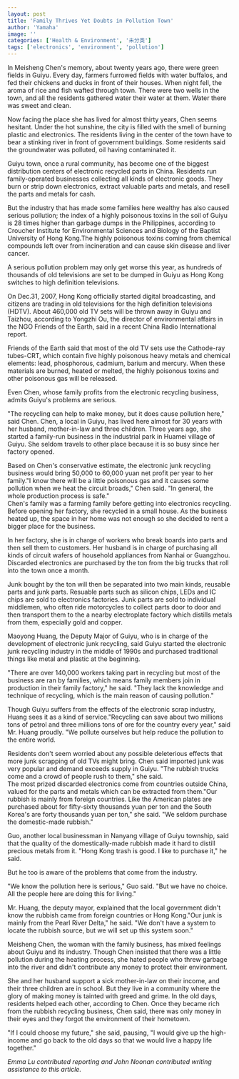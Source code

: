 ```yaml
---
layout: post
title: 'Family Thrives Yet Doubts in Pollution Town'
author: 'Yamaha'
image: ''
categories: ['Health & Environment', '未分类']
tags: ['electronics', 'environment', 'pollution']
---
```




In Meisheng Chen's memory, about twenty years ago, there were green fields in Guiyu. Every day, farmers furrowed fields with water buffalos, and fed their chickens and ducks in front of their houses. When night fell, the aroma of rice and fish wafted through town. There were two wells in the town, and all the residents gathered water their water at them. Water there was sweet and clean.

Now facing the place she has lived for almost thirty years, Chen seems hesitant. Under the hot sunshine, the city is filled with the smell of burning plastic and electronics. The residents living in the center of the town have to bear a stinking river in front of government buildings. Some residents said the groundwater was polluted, oil having contaminated it.

Guiyu town, once a rural community, has become one of the biggest distribution centers of electronic recycled parts in China. Residents run family-operated businesses collecting all kinds of electronic goods. They burn or strip down electronics, extract valuable parts and metals, and resell the parts and metals for cash.

But the industry that has made some families here wealthy has also caused serious pollution; the index of a highly poisonous toxins in the soil of Guiyu is 28 times higher than garbage dumps in the Philippines, according to Croucher Institute for Environmental Sciences and Biology of the Baptist University of Hong Kong.The highly poisonous toxins coming from chemical compounds left over from incineration and can cause skin disease and liver cancer.

A serious pollution problem may only get worse this year, as hundreds of thousands of old televisions are set to be dumped in Guiyu as Hong Kong switches to high definition televisions.

On Dec.31, 2007, Hong Kong officially started digital broadcasting, and citizens are trading in old televisions for the high definition televisions (HDTV). About 460,000 old TV sets will be thrown away in Guiyu and Taizhou, according to Yongzhi Ou, the director of environmental affairs in the NGO Friends of the Earth, said in a recent China Radio International report.

Friends of the Earth said that most of the old TV sets use the Cathode-ray tubes-CRT, which contain five highly poisonous heavy metals and chemical elements: lead, phosphorous, cadmium, barium and mercury. When these materials are burned, heated or melted, the highly poisonous toxins and other poisonous gas will be released.

Even Chen, whose family profits from the electronic recycling business, admits Guiyu's problems are serious.

"The recycling can help to make money, but it does cause pollution here," said Chen. Chen, a local in Guiyu, has lived here almost for 30 years with her husband, mother-in-law and three children. Three years ago, she started a family-run business in the industrial park in Huamei village of Guiyu. She seldom travels to other place because it is so busy since her factory opened.

Based on Chen's conservative estimate, the electronic junk recycling business would bring 50,000 to 60,000 yuan net profit per year to her family."I know there will be a little poisonous gas and it causes some pollution when we heat the circuit broads," Chen said. "In general, the whole production process is safe."<br>
Chen's family was a farming family before getting into electronics recycling. Before opening her factory, she recycled in a small house. As the business heated up, the space in her home was not enough so she decided to rent a bigger place for the business.

In her factory, she is in charge of workers who break boards into parts and then sell them to customers. Her husband is in charge of purchasing all kinds of circuit wafers of household appliances from Nanhai or Guangzhou. Discarded electronics are purchased by the ton from the big trucks that roll into the town once a month.

Junk bought by the ton will then be separated into two main kinds, reusable parts and junk parts. Resuable parts such as silicon chips, LEDs and IC chips are sold to electronics factories. Junk parts are sold to individual middlemen, who often ride motorcycles to collect parts door to door and then transport them to the a nearby electroplate factory which distills metals from them, especially gold and copper.

Maoyong Huang, the Deputy Major of Guiyu, who is in charge of the development of electronic junk recycling, said Guiyu started the electronic junk recycling industry in the middle of 1990s and purchased traditional things like metal and plastic at the beginning.

"There are over 140,000 workers taking part in recycling but most of the business are ran by families, which means family members join in production in their family factory," he said. "They lack the knowledge and technique of recycling, which is the main reason of causing pollution."

Though Guiyu suffers from the effects of the electronic scrap industry, Huang sees it as a kind of service."Recycling can save about two millions tons of petrol and three millions tons of ore for the country every year," said Mr. Huang proudly. "We pollute ourselves but help reduce the pollution to the entire world.

Residents don't seem worried about any possible deleterious effects that more junk scrapping of old TVs might bring. Chen said imported junk was very popular and demand exceeds supply in Guiyu. "The rubbish trucks come and a crowd of people rush to them," she said.<br>
The most prized discarded electronics come from countries outside China, valued for the parts and metals which can be extracted from them."Our rubbish is mainly from foreign countries. Like the American plates are purchased about for fifty-sixty thousands yuan per ton and the South Korea's are forty thousands yuan per ton," she said. "We seldom purchase the domestic-made rubbish."

Guo, another local businessman in Nanyang village of Guiyu township, said that the quality of the domestically-made rubbish made it hard to distill precious metals from it. "Hong Kong trash is good. I like to purchase it," he said.

But he too is aware of the problems that come from the industry.

"We know the pollution here is serious," Guo said. "But we have no choice. All the people here are doing this for living."

Mr. Huang, the deputy mayor, explained that the local government didn't know the rubbish came from foreign countries or Hong Kong."Our junk is mainly from the Pearl River Delta," he said. "We don't have a system to locate the rubbish source, but we will set up this system soon."

Meisheng Chen, the woman with the family business, has mixed feelings about Guiyu and its industry. Though Chen insisted that there was a little pollution during the heating process, she hated people who threw garbage into the river and didn't contribute any money to protect their environment.

She and her husband support a sick mother-in-law on their income, and their three children are in school. But they live in a community where the glory of making money is tainted with greed and grime. In the old days, residents helped each other, according to Chen. Once they became rich from the rubbish recycling business, Chen said, there was only money in their eyes and they forgot the environment of their hometown.

"If I could choose my future," she said, pausing, "I would give up the high-income and go back to the old days so that we would live a happy life together."

_Emma Lu contributed reporting and John Noonan contributed writing assistance to this article._